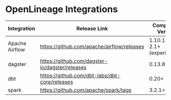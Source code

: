 # OpenLineage Integrations
|Integration|Release Link|Compatible Version|Latest Release|
|-|-|-|-|
|Apache Airflow|https://github.com/apache/airflow/releases|1.10.12+, 2.1+ (experimental)|2.2.5|
|dagster|https://github.com/dagster-io/dagster/releases|0.13.8+|0.14.7|
|dbt|https://github.com/dbt-labs/dbt-core/releases|0.20+|1.0.4|
|spark|https://github.com/apache/spark/tags|3.2.1+|3.2.1|
